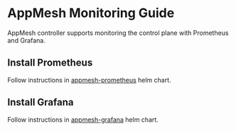 # AppMesh Monitoring Guide
AppMesh controller supports monitoring the control plane with Prometheus and Grafana.

## Install Prometheus
Follow instructions in [appmesh-prometheus](https://github.com/aws/eks-charts/tree/master/stable/appmesh-prometheus) helm chart.

## Install Grafana
Follow instructions in [appmesh-grafana](https://github.com/aws/eks-charts/tree/master/stable/appmesh-grafana) helm chart.
